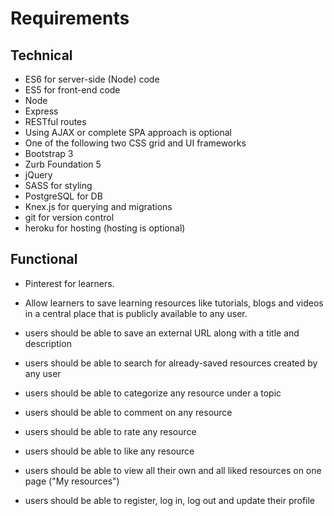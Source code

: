 # Requirements

## Technical

  - ES6 for server-side (Node) code
  - ES5 for front-end code
  - Node
  - Express
  - RESTful routes
  - Using AJAX or complete SPA approach is optional
  - One of the following two CSS grid and UI frameworks
  - Bootstrap 3
  - Zurb Foundation 5
  - jQuery
  - SASS for styling
  - PostgreSQL for DB
  - Knex.js for querying and migrations
  - git for version control
  - heroku for hosting (hosting is optional)

## Functional

  - Pinterest for learners.

  - Allow learners to save learning resources like tutorials, blogs and videos in a central place that is publicly available to any user.

  - users should be able to save an external URL along with a title and description
  - users should be able to search for already-saved resources created by any user
  - users should be able to categorize any resource under a topic
  - users should be able to comment on any resource
  - users should be able to rate any resource
  - users should be able to like any resource
  - users should be able to view all their own and all liked resources on one page ("My resources")
  - users should be able to register, log in, log out and update their profile

